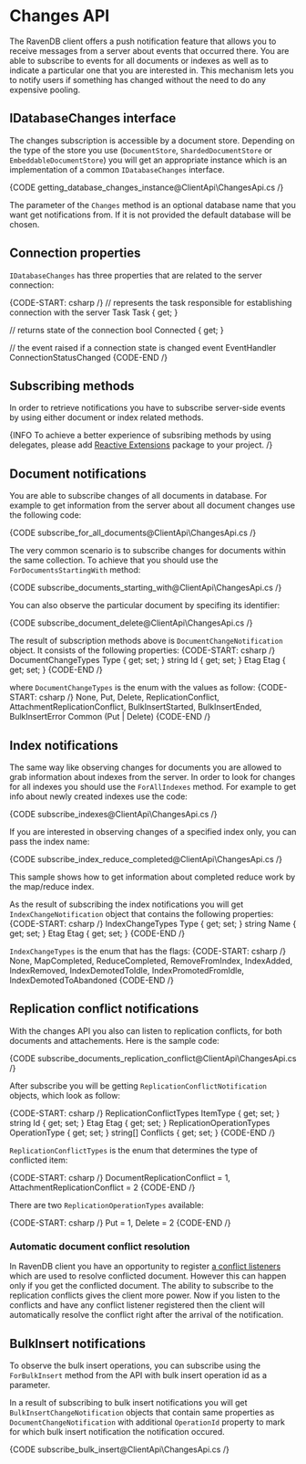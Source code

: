 ﻿# Changes API

The RavenDB client offers a push notification feature that allows you to receive messages from a server about events that occurred there.
You are able to subscribe to events for all documents or indexes as well as to indicate a particular one that you are interested in. 
This mechanism lets you to notify users if something has changed without the need to do any expensive pooling. 

## IDatabaseChanges interface

The changes subscription is accessible by a document store. Depending on the type of the store you use (`DocumentStore`, `ShardedDocumentStore` or `EmbeddableDocumentStore`) you will get an appropriate instance
which is an implementation of a common `IDatabaseChanges` interface.

{CODE getting_database_changes_instance@ClientApi\ChangesApi.cs /}

The parameter of the `Changes` method is an optional database name that you want get notifications from. If it is not provided the default database will be chosen.

## Connection properties

`IDatabaseChanges` has three properties that are related to the server connection:

{CODE-START: csharp /}
// represents the task responsible for establishing connection with the server
Task Task { get; }

// returns state of the connection
bool Connected { get; }

// the event raised if a connection state is changed
event EventHandler ConnectionStatusChanged
{CODE-END /}

## Subscribing methods

In order to retrieve notifications you have to subscribe server-side events by using either document or index related methods.

{INFO To achieve a better experience of subsribing methods by using delegates, please add [Reactive Extensions](https://www.nuget.org/packages/Rx-Main) package to your project. /}

## Document notifications

You are able to subscribe changes of all documents in database. For example to get information from the server about all document changes use the following code:

{CODE subscribe_for_all_documents@ClientApi\ChangesApi.cs /}


The very common scenario is to subscribe changes for documents within the same collection. To achieve that you should use the `ForDocumentsStartingWith` method:

{CODE subscribe_documents_starting_with@ClientApi\ChangesApi.cs /}

You can also observe the particular document by specifing its identifier:

{CODE subscribe_document_delete@ClientApi\ChangesApi.cs /}

The result of subscription methods above is `DocumentChangeNotification` object. It consists of the following properties:
{CODE-START: csharp /}
DocumentChangeTypes Type { get; set; }
string Id { get; set; }
Etag Etag { get; set; }
{CODE-END /}

where `DocumentChangeTypes` is the enum with the values as follow:
{CODE-START: csharp /}
None,
Put,
Delete,
ReplicationConflict,
AttachmentReplicationConflict,
BulkInsertStarted,
BulkInsertEnded,
BulkInsertError
Common (Put | Delete)
{CODE-END /}

## Index notifications

The same way like observing changes for documents you are allowed to grab information about indexes from the server. In order to look for changes for all indexes
you should use the `ForAllIndexes` method. For example to get info about newly created indexes use the code:

{CODE subscribe_indexes@ClientApi\ChangesApi.cs /}

If you are interested in observing changes of a specified index only, you can pass the index name:

{CODE subscribe_index_reduce_completed@ClientApi\ChangesApi.cs /}

This sample shows how to get information about completed reduce work by the map/reduce index.


As the result of subscribing the index notifications you will get `IndexChangeNotification` object that contains the following properties:
{CODE-START: csharp /}
IndexChangeTypes Type { get; set; }
string Name { get; set; }
Etag Etag { get; set; }
{CODE-END /}

`IndexChangeTypes` is the enum that has the flags:
{CODE-START: csharp /}
None,
MapCompleted,
ReduceCompleted,
RemoveFromIndex,
IndexAdded,
IndexRemoved,
IndexDemotedToIdle,
IndexPromotedFromIdle,
IndexDemotedToAbandoned
{CODE-END /}

## Replication conflict notifications

With the changes API you also can listen to replication conflicts, for both documents and attachements. Here is the sample code:

{CODE subscribe_documents_replication_conflict@ClientApi\ChangesApi.cs /}

After subscribe you will be getting `ReplicationConflictNotification` objects, which look as follow:

{CODE-START: csharp /}
ReplicationConflictTypes ItemType { get; set; }
string Id { get; set; }
Etag Etag { get; set; }
ReplicationOperationTypes OperationType { get; set; }
string[] Conflicts { get; set; }
{CODE-END /}

`ReplicationConflictTypes` is the enum that determines the type of conflicted item:

{CODE-START: csharp /}
DocumentReplicationConflict = 1,
AttachmentReplicationConflict = 2
{CODE-END /}

There are two `ReplicationOperationTypes` available:

{CODE-START: csharp /}
Put = 1,
Delete = 2
{CODE-END /}

### Automatic document conflict resolution

In RavenDB client you have an opportunity to register [a conflict listeners](advanced/client-side-listeners#document-conflict-listener) which are used to resolve conflicted document. However this can happen
only if you get the conflicted document. The ability to subscribe to the replication conflicts gives the client more power. Now if you listen to the conflicts and have any conflict listener
registered then the client will automatically resolve the conflict right after the arrival of the notification.


## BulkInsert notifications

To observe the bulk insert operations, you can subscribe using the `ForBulkInsert` method from the API with bulk insert operation id as a parameter.

In a result of subscribing to bulk insert notifications you will get `BulkInsertChangeNotification` objects that contain same properties as `DocumentChangeNotification` with additional `OperationId` property to mark for which bulk insert notification the notification occured.

{CODE subscribe_bulk_insert@ClientApi\ChangesApi.cs /}


